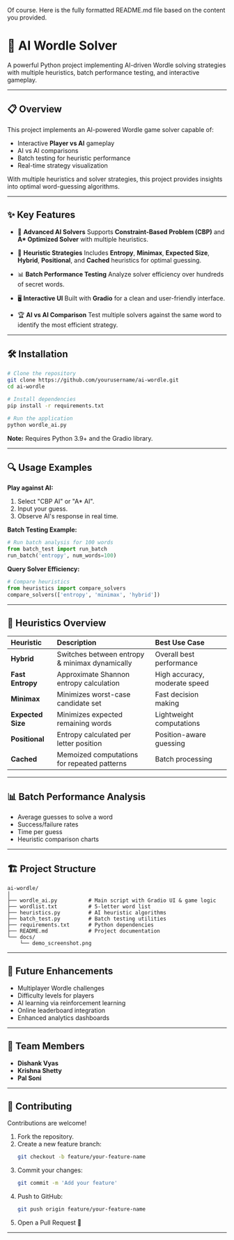 Of course. Here is the fully formatted README.md file based on the content you provided.

# 🤖 AI Wordle Solver

[](https://www.python.org/)

A powerful Python project implementing AI-driven Wordle solving strategies with multiple heuristics, batch performance testing, and interactive gameplay.

-----

## 📋 Overview

This project implements an AI-powered Wordle game solver capable of:

  - Interactive **Player vs AI** gameplay
  - AI vs AI comparisons
  - Batch testing for heuristic performance
  - Real-time strategy visualization

With multiple heuristics and solver strategies, this project provides insights into optimal word-guessing algorithms.

-----

## ✨ Key Features

  - 🧠 **Advanced AI Solvers** Supports **Constraint-Based Problem (CBP)** and **A\* Optimized Solver** with multiple heuristics.

  - 🎯 **Heuristic Strategies** Includes **Entropy**, **Minimax**, **Expected Size**, **Hybrid**, **Positional**, and **Cached** heuristics for optimal guessing.

  - 📊 **Batch Performance Testing** Analyze solver efficiency over hundreds of secret words.

  - 🖥️ **Interactive UI** Built with **Gradio** for a clean and user-friendly interface.

  - 🏆 **AI vs AI Comparison** Test multiple solvers against the same word to identify the most efficient strategy.

-----

## 🛠️ Installation

```bash
# Clone the repository
git clone https://github.com/yourusername/ai-wordle.git
cd ai-wordle

# Install dependencies
pip install -r requirements.txt

# Run the application
python wordle_ai.py
```

**Note:** Requires Python 3.9+ and the Gradio library.

-----

## 🔍 Usage Examples

**Play against AI:**

1.  Select "CBP AI" or "A\* AI".
2.  Input your guess.
3.  Observe AI's response in real time.

**Batch Testing Example:**

```python
# Run batch analysis for 100 words
from batch_test import run_batch
run_batch('entropy', num_words=100)
```

**Query Solver Efficiency:**

```python
# Compare heuristics
from heuristics import compare_solvers
compare_solvers(['entropy', 'minimax', 'hybrid'])
```

-----

## 🧩 Heuristics Overview

| Heuristic | Description | Best Use Case |
| :--- | :--- | :--- |
| **Hybrid** | Switches between entropy & minimax dynamically | Overall best performance |
| **Fast Entropy** | Approximate Shannon entropy calculation | High accuracy, moderate speed |
| **Minimax** | Minimizes worst-case candidate set | Fast decision making |
| **Expected Size** | Minimizes expected remaining words | Lightweight computations |
| **Positional** | Entropy calculated per letter position | Position-aware guessing |
| **Cached** | Memoized computations for repeated patterns | Batch processing |

-----

## 📊 Batch Performance Analysis

  - Average guesses to solve a word
  - Success/failure rates
  - Time per guess
  - Heuristic comparison charts

-----

## 🏗️ Project Structure

```
ai-wordle/
│
├── wordle_ai.py          # Main script with Gradio UI & game logic
├── wordlist.txt          # 5-letter word list
├── heuristics.py         # AI heuristic algorithms
├── batch_test.py         # Batch testing utilities
├── requirements.txt      # Python dependencies
├── README.md             # Project documentation
└── docs/
    └── demo_screenshot.png
```

-----

## 🔮 Future Enhancements

  - Multiplayer Wordle challenges
  - Difficulty levels for players
  - AI learning via reinforcement learning
  - Online leaderboard integration
  - Enhanced analytics dashboards

-----

## 👥 Team Members

  - **Dishank Vyas**
  - **Krishna Shetty** 
  - **Pal Soni** 

-----

## 🤝 Contributing

Contributions are welcome\!

1.  Fork the repository.
2.  Create a new feature branch:
    ```bash
    git checkout -b feature/your-feature-name
    ```
3.  Commit your changes:
    ```bash
    git commit -m 'Add your feature'
    ```
4.  Push to GitHub:
    ```bash
    git push origin feature/your-feature-name
    ```
5.  Open a Pull Request 🙌

-----
